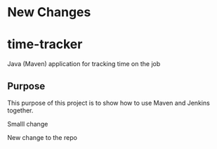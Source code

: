 # New Changes
# time-tracker
Java (Maven) application for tracking time on the job

## Purpose

This purpose of this project is to show how to use Maven and Jenkins together.

Smalll change


New change to the repo
